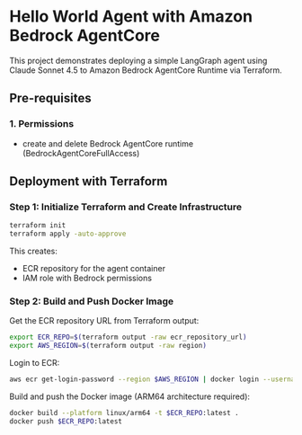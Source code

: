 # Hello World Agent with Amazon Bedrock AgentCore

This project demonstrates deploying a simple LangGraph agent using Claude Sonnet 4.5 to Amazon Bedrock AgentCore Runtime
via Terraform.

## Pre-requisites
### 1. Permissions
* create and delete Bedrock AgentCore runtime (BedrockAgentCoreFullAccess)

## Deployment with Terraform

### Step 1: Initialize Terraform and Create Infrastructure

```bash
terraform init
terraform apply -auto-approve
```

This creates:

- ECR repository for the agent container
- IAM role with Bedrock permissions

### Step 2: Build and Push Docker Image

Get the ECR repository URL from Terraform output:

```bash
export ECR_REPO=$(terraform output -raw ecr_repository_url)
export AWS_REGION=$(terraform output -raw region)
```

Login to ECR:

```bash
aws ecr get-login-password --region $AWS_REGION | docker login --username AWS --password-stdin $ECR_REPO
```

Build and push the Docker image (ARM64 architecture required):

```bash
docker build --platform linux/arm64 -t $ECR_REPO:latest .
docker push $ECR_REPO:latest
```
